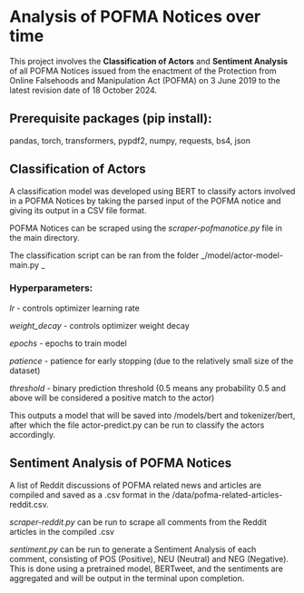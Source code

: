 # Analysis of POFMA Notices over time

This project involves the **Classification of Actors** and **Sentiment Analysis** of all POFMA Notices issued from the enactment of the Protection from Online Falsehoods and Manipulation Act (POFMA) on 3 June 2019 to the latest revision date of 18 October 2024.

## Prerequisite packages (pip install):
pandas, torch, transformers, pypdf2, numpy, requests, bs4, json

## **Classification of Actors**

A classification model was developed using BERT to classify actors involved in a POFMA Notices by taking the parsed input of the POFMA notice and giving its output in a CSV file format. 

POFMA Notices can be scraped using the _scraper-pofmanotice.py_ file in the main directory.

The classification script can be ran from the folder _/model/actor-model-main.py _

### Hyperparameters:

_lr_ - controls optimizer learning rate

_weight_decay_ - controls optimizer weight decay

_epochs_ - epochs to train model

_patience_ - patience for early stopping (due to the relatively small size of the dataset)

_threshold_ - binary prediction threshold (0.5 means any probability 0.5 and above will be considered a positive match to the actor)


This outputs a model that will be saved into /models/bert and tokenizer/bert, after which the file actor-predict.py can be run to classify the actors accordingly.

## **Sentiment Analysis of POFMA Notices**
A list of Reddit discussions of POFMA related news and articles are compiled and saved as a .csv format in the /data/pofma-related-articles-reddit.csv. 

_scraper-reddit.py_ can be run to scrape all comments from the Reddit articles in the compiled .csv 

_sentiment.py_ can be run to generate a Sentiment Analysis of each comment, consisting of POS (Positive), NEU (Neutral) and NEG (Negative). This is done using a pretrained model, BERTweet, and the sentiments are aggregated and will be output in the terminal upon completion.

